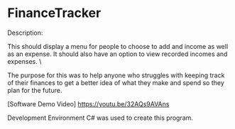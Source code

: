 # FinanceTracker

Description:

This should display a menu for people to choose to add and income as well as an expense. It should also have an option to view recorded incomes and expenses. \

The purpose for this was to help anyone who struggles with keeping track of their finances to get a better idea of what they make and spend so they plan for the future.

[Software Demo Video] https://youtu.be/32AQs9AVAns

Development Environment
C# was used to create this program.
